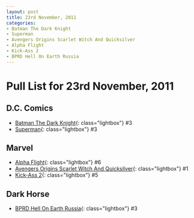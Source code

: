 ```yaml
---
layout: post
title: 23rd November, 2011
categories:
- Batman The Dark Knight
- Superman
- Avengers Origins Scarlet Witch And Quicksilver
- Alpha Flight
- Kick-Ass 2
- BPRD Hell On Earth Russia
---
```


# Pull List for 23rd November, 2011

## D.C. Comics

* [Batman The Dark Knight](/media/2011-11-23/batman-the-dark-knight-3.jpeg){: class="lightbox"} #3
* [Superman](/media/2011-11-23/superman-3.jpeg){: class="lightbox"} #3

## Marvel

* [Alpha Flight](/media/2011-11-23/alpha-flight-6.jpeg){: class="lightbox"} #6
* [Avengers Origins Scarlet Witch And Quicksilver](/media/2011-11-23/avengers-origins-scarlet-witch-and-quicksilver-1.jpeg){: class="lightbox"} #1
* [Kick-Ass 2](/media/2011-11-23/kick-ass-2-5.jpeg){: class="lightbox"} #5

## Dark Horse

* [BPRD Hell On Earth Russia](/media/2011-11-23/bprd-hell-on-earth-russia-3.jpeg){: class="lightbox"} #3


